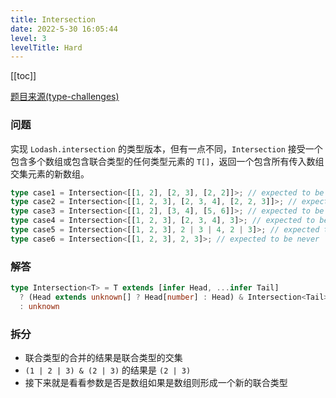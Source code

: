 ```yaml
---
title: Intersection
date: 2022-5-30 16:05:44
level: 3
levelTitle: Hard
---
```


[[toc]]

[题目来源(type-challenges)](https://github.com/type-challenges/type-challenges/blob/main/questions/05423-hard-intersection/README.md)

### 问题
实现 `Lodash.intersection` 的类型版本，但有一点不同，`Intersection` 接受一个包含多个数组或包含联合类型的任何类型元素的 `T[]`，返回一个包含所有传入数组交集元素的新数组。

```typescript
type case1 = Intersection<[[1, 2], [2, 3], [2, 2]]>; // expected to be 2
type case2 = Intersection<[[1, 2, 3], [2, 3, 4], [2, 2, 3]]>; // expected to be 2 | 3
type case3 = Intersection<[[1, 2], [3, 4], [5, 6]]>; // expected to be never
type case4 = Intersection<[[1, 2, 3], [2, 3, 4], 3]>; // expected to be 3
type case5 = Intersection<[[1, 2, 3], 2 | 3 | 4, 2 | 3]>; // expected to be 2 | 3
type case6 = Intersection<[[1, 2, 3], 2, 3]>; // expected to be never
```

### 解答

```typescript
type Intersection<T> = T extends [infer Head, ...infer Tail]
  ? (Head extends unknown[] ? Head[number] : Head) & Intersection<Tail>
  : unknown
```

### 拆分

- 联合类型的合并的结果是联合类型的交集
- `(1 | 2 | 3) & (2 | 3)` 的结果是 `(2 | 3)`
- 接下来就是看看参数是否是数组如果是数组则形成一个新的联合类型
